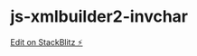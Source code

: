 # js-xmlbuilder2-invchar

[Edit on StackBlitz ⚡️](https://stackblitz.com/edit/js-xmlbuilder2-invchar)